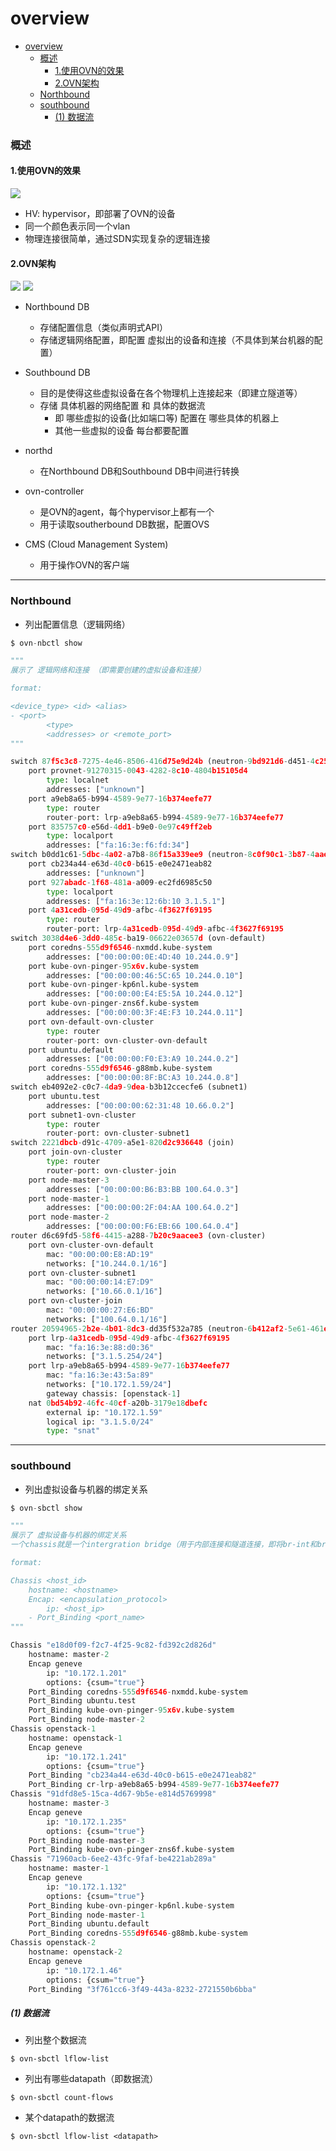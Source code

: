 # overview

<!-- @import "[TOC]" {cmd="toc" depthFrom=1 depthTo=6 orderedList=false} -->
<!-- code_chunk_output -->

- [overview](#overview)
    - [概述](#概述)
      - [1.使用OVN的效果](#1使用ovn的效果)
      - [2.OVN架构](#2ovn架构)
    - [Northbound](#northbound)
    - [southbound](#southbound)
        - [(1) 数据流](#1-数据流)

<!-- /code_chunk_output -->

### 概述

#### 1.使用OVN的效果
![](./imgs/overview_01.png)
* HV: hypervisor，即部署了OVN的设备
* 同一个颜色表示同一个vlan
* 物理连接很简单，通过SDN实现复杂的逻辑连接

#### 2.OVN架构
![](./imgs/overview_02.png)
![](./imgs/overview_03.png)

* Northbound DB
  * 存储配置信息（类似声明式API）
  * 存储逻辑网络配置，即配置 虚拟出的设备和连接（不具体到某台机器的配置）
* Southbound DB
  * 目的是使得这些虚拟设备在各个物理机上连接起来（即建立隧道等）
  * 存储 具体机器的网络配置 和 具体的数据流
    * 即 哪些虚拟的设备(比如端口等) 配置在 哪些具体的机器上
    * 其他一些虚拟的设备 每台都要配置

* northd
  * 在Northbound DB和Southbound DB中间进行转换

* ovn-controller
  * 是OVN的agent，每个hypervisor上都有一个
  * 用于读取southerbound DB数据，配置OVS

* CMS (Cloud Management System)
  * 用于操作OVN的客户端

***

### Northbound

* 列出配置信息（逻辑网络）

```python
$ ovn-nbctl show

"""
展示了 逻辑网络和连接 （即需要创建的虚拟设备和连接）

format:

<device_type> <id> <alias>
- <port>
        <type>
        <addresses> or <remote_port>
"""

switch 87f5c3c8-7275-4e46-8506-416d75e9d24b (neutron-9bd921d6-d451-4c25-802a-42f6b9991db8) (aka public1)
    port provnet-91270315-0043-4282-8c10-4804b15105d4
        type: localnet
        addresses: ["unknown"]
    port a9eb8a65-b994-4589-9e77-16b374eefe77
        type: router
        router-port: lrp-a9eb8a65-b994-4589-9e77-16b374eefe77
    port 835757c0-e56d-4dd1-b9e0-0e97c49ff2eb
        type: localport
        addresses: ["fa:16:3e:f6:fd:34"]
switch b0dd1c61-5dbc-4a02-a7b8-86f15a339ee9 (neutron-8c0f90c1-3b87-4aae-ae73-a87e98eb8849) (aka demo-net)
    port cb234a44-e63d-40c0-b615-e0e2471eab82
        addresses: ["unknown"]
    port 927abadc-1f68-481a-a009-ec2fd6985c50
        type: localport
        addresses: ["fa:16:3e:12:6b:10 3.1.5.1"]
    port 4a31cedb-095d-49d9-afbc-4f3627f69195
        type: router
        router-port: lrp-4a31cedb-095d-49d9-afbc-4f3627f69195
switch 3038d4e6-3dd0-485c-ba19-06622e03657d (ovn-default)
    port coredns-555d9f6546-nxmdd.kube-system
        addresses: ["00:00:00:0E:4D:40 10.244.0.9"]
    port kube-ovn-pinger-95x6v.kube-system
        addresses: ["00:00:00:46:5C:65 10.244.0.10"]
    port kube-ovn-pinger-kp6nl.kube-system
        addresses: ["00:00:00:E4:E5:5A 10.244.0.12"]
    port kube-ovn-pinger-zns6f.kube-system
        addresses: ["00:00:00:3F:4E:F3 10.244.0.11"]
    port ovn-default-ovn-cluster
        type: router
        router-port: ovn-cluster-ovn-default
    port ubuntu.default
        addresses: ["00:00:00:F0:E3:A9 10.244.0.2"]
    port coredns-555d9f6546-g88mb.kube-system
        addresses: ["00:00:00:8F:BC:A3 10.244.0.8"]
switch eb4092e2-c0c7-4da9-9dea-b3b12ccecfe6 (subnet1)
    port ubuntu.test
        addresses: ["00:00:00:62:31:48 10.66.0.2"]
    port subnet1-ovn-cluster
        type: router
        router-port: ovn-cluster-subnet1
switch 2221dbcb-d91c-4709-a5e1-820d2c936648 (join)
    port join-ovn-cluster
        type: router
        router-port: ovn-cluster-join
    port node-master-3
        addresses: ["00:00:00:B6:B3:BB 100.64.0.3"]
    port node-master-1
        addresses: ["00:00:00:2F:04:AA 100.64.0.2"]
    port node-master-2
        addresses: ["00:00:00:F6:EB:66 100.64.0.4"]
router d6c69fd5-58f6-4415-a288-7b20c9aacee3 (ovn-cluster)
    port ovn-cluster-ovn-default
        mac: "00:00:00:E8:AD:19"
        networks: ["10.244.0.1/16"]
    port ovn-cluster-subnet1
        mac: "00:00:00:14:E7:D9"
        networks: ["10.66.0.1/16"]
    port ovn-cluster-join
        mac: "00:00:00:27:E6:BD"
        networks: ["100.64.0.1/16"]
router 20594965-2b2e-4b01-8dc3-dd35f532a785 (neutron-6b412af2-5e61-461e-b93e-1549c4f45251) (aka demo-router)
    port lrp-4a31cedb-095d-49d9-afbc-4f3627f69195
        mac: "fa:16:3e:88:d0:36"
        networks: ["3.1.5.254/24"]
    port lrp-a9eb8a65-b994-4589-9e77-16b374eefe77
        mac: "fa:16:3e:43:5a:89"
        networks: ["10.172.1.59/24"]
        gateway chassis: [openstack-1]
    nat 0bd54b92-46fc-40cf-a20b-3179e18dbefc
        external ip: "10.172.1.59"
        logical ip: "3.1.5.0/24"
        type: "snat"

```

***

### southbound

* 列出虚拟设备与机器的绑定关系
```python
$ ovn-sbctl show

"""
展示了 虚拟设备与机器的绑定关系
一个chassis就是一个intergration bridge（用于内部连接和隧道连接，即将br-int和br-tun合并为一个br-int）

format:

Chassis <host_id>
    hostname: <hostname>
    Encap: <encapsulation_protocol>
        ip: <host_ip>
    - Port_Binding <port_name>
"""

Chassis "e18d0f09-f2c7-4f25-9c82-fd392c2d826d"
    hostname: master-2
    Encap geneve
        ip: "10.172.1.201"
        options: {csum="true"}
    Port_Binding coredns-555d9f6546-nxmdd.kube-system
    Port_Binding ubuntu.test
    Port_Binding kube-ovn-pinger-95x6v.kube-system
    Port_Binding node-master-2
Chassis openstack-1
    hostname: openstack-1
    Encap geneve
        ip: "10.172.1.241"
        options: {csum="true"}
    Port_Binding "cb234a44-e63d-40c0-b615-e0e2471eab82"
    Port_Binding cr-lrp-a9eb8a65-b994-4589-9e77-16b374eefe77
Chassis "91dfd8e5-15ca-4d67-9b5e-e814d5769998"
    hostname: master-3
    Encap geneve
        ip: "10.172.1.235"
        options: {csum="true"}
    Port_Binding node-master-3
    Port_Binding kube-ovn-pinger-zns6f.kube-system
Chassis "71960acb-6ee2-43fc-9faf-be4221ab289a"
    hostname: master-1
    Encap geneve
        ip: "10.172.1.132"
        options: {csum="true"}
    Port_Binding kube-ovn-pinger-kp6nl.kube-system
    Port_Binding node-master-1
    Port_Binding ubuntu.default
    Port_Binding coredns-555d9f6546-g88mb.kube-system
Chassis openstack-2
    hostname: openstack-2
    Encap geneve
        ip: "10.172.1.46"
        options: {csum="true"}
    Port_Binding "3f761cc6-3f49-443a-8232-2721550b6bba"
```

##### (1) 数据流

* 列出整个数据流
```shell
$ ovn-sbctl lflow-list
```

* 列出有哪些datapath（即数据流）
```shell
$ ovn-sbctl count-flows
```

* 某个datapath的数据流
```shell
$ ovn-sbctl lflow-list <datapath>
```
